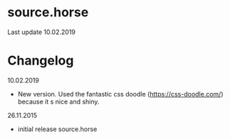 source.horse
===========

Last update 10.02.2019

Changelog
=========

10.02.2019

* New version. Used the fantastic css doodle (https://css-doodle.com/) because it s nice and shiny. 


26.11.2015

* initial release source.horse
